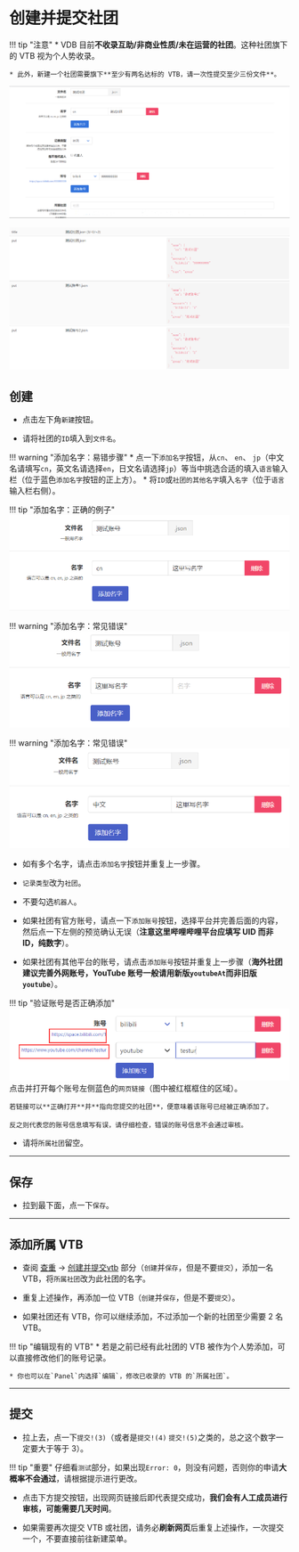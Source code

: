 # 创建并提交社团

!!! tip "注意"
    * VDB 目前**不收录互助/非商业性质/未在运营的社团**。这种社团旗下的 VTB 视为个人势收录。

    * 此外，新建一个社团需要旗下**至少有两名达标的 VTB，请一次性提交至少三份文件**。

![image](../assets/group1.png)

![image](../assets/group2.png)

## 创建

* 点击左下角`新建`按钮。

* 请将社团的`ID`填入到`文件名`。

!!! warning "添加名字：易错步骤"
    * 点一下`添加名字`按钮，从`cn`、 `en`、 `jp`（中文名请填写`cn`，英文名请选择`en`，日文名请选择`jp`）等当中挑选合适的填入`语言`输入栏（位于蓝色`添加名字`按钮的正上方）。
    * 将`ID`或`社团的其他名字`填入`名字`（位于`语言`输入栏右侧）。

!!! tip "添加名字：正确的例子"
    ![image](../assets/create-vtb-name-correct.PNG)

!!! warning "添加名字：常见错误"
    ![image](../assets/create-vtb-name-wrong1.PNG)

!!! warning "添加名字：常见错误"
    ![image](../assets/create-vtb-name-wrong2.PNG)

* 如有多个名字，请点击`添加名字`按钮并重复上一步骤。

* `记录类型`改为`社团`。

* 不要勾选`机器人`。

* 如果社团有官方账号，请点一下`添加账号`按钮，选择平台并完善后面的内容，然后点一下左侧的预览确认无误（**注意这里哔哩哔哩平台应填写 UID 而非 ID，纯数字**）。

* 如果社团有其他平台的账号，请点击`添加账号`按钮并重复上一步骤（**海外社团建议完善外网账号，YouTube 账号一般请用新版`youtubeAt`而非旧版`youtube`**）。

!!! tip "验证账号是否正确添加"
    ![image](../assets/test-account.png)
    点击并打开每个账号左侧蓝色的`网页链接`（图中被红框框住的区域）。

    若链接可以**正确打开**并**指向您提交的社团**，便意味着该账号已经被正确添加了。

    反之则代表您的账号信息填写有误，请仔细检查，错误的账号信息不会通过审核。

* 请将`所属社团`留空。

---

## 保存

* 拉到最下面，点一下`保存`。

---

## 添加所属 VTB

* 查阅 [查重](https://docs.vtbs.top/wiki/duplicate/) → [创建并提交vtb](https://docs.vtbs.top/wiki/create/) 部分（`创建`并`保存`，但是不要`提交`），添加一名 VTB，将`所属社团`改为此社团的名字。

* 重复上述操作，再添加一位 VTB（`创建`并`保存`，但是不要`提交`）。

* 如果社团还有 VTB，你可以继续添加，不过添加一个新的社团至少需要 2 名 VTB。

!!! tip "编辑现有的 VTB"
    * 若是之前已经有此社团的 VTB 被作为个人势添加，可以直接修改他们的账号记录。

    * 你也可以在`Panel`内选择`编辑`，修改已收录的 VTB 的`所属社团`。

---

## 提交

* 拉上去，点一下`提交!(3)`（或者是`提交!(4)` `提交!(5)`之类的，总之这个数字一定要大于等于 3）。

!!! tip "重要"
    仔细看`测试`部分，如果出现`Error: 0`，则没有问题，否则你的申请**大概率不会通过**，请根据提示进行更改。

* 点击下方提交按钮，出现网页链接后即代表提交成功，**我们会有人工成员进行审核，可能需要几天时间**。

* 如果需要再次提交 VTB 或社团，请务必**刷新网页**后重复上述操作，一次提交一个，不要直接前往新建菜单。
